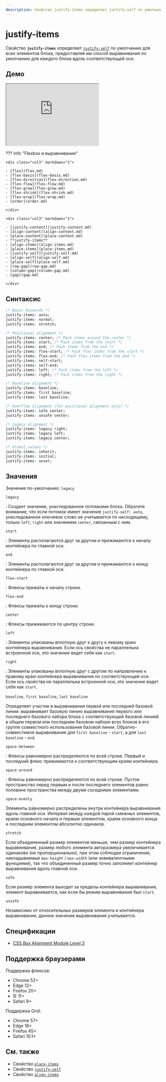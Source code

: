 ```yaml
---
description: Свойство justify-items определяет justify-self по умолчанию для всех элементов блока, предоставляя им способ выравнивания по умолчанию для каждого блока вдоль соответствующей оси
---
```


# justify-items

Свойство **`justify-items`** определяет [`justify-self`](justify-self.md) по умолчанию для всех элементов блока, предоставляя им способ выравнивания по умолчанию для каждого блока вдоль соответствующей оси.

## Демо

<iframe class="interactive is-default-height" height="200" src="https://interactive-examples.mdn.mozilla.net/pages/css/justify-items.html" title="MDN Web Docs Interactive Example" loading="lazy" data-readystate="complete"></iframe>

??? info "Flexbox и выравнивание"

    <div class="col3" markdown="1">

    - [flex](flex.md)
    - [flex-basis](flex-basis.md)
    - [flex-direction](flex-direction.md)
    - [flex-flow](flex-flow.md)
    - [flex-grow](flex-grow.md)
    - [flex-shrink](flex-shrink.md)
    - [flex-wrap](flex-wrap.md)
    - [order](order.md)

    </div>

    <div class="col3" markdown="1">

    - [justify-content](justify-content.md)
    - [align-content](align-content.md)
    - [place-content](place-content.md)
    - **justify-items**
    - [align-items](align-items.md)
    - [place-items](place-items.md)
    - [justify-self](justify-self.md)
    - [align-self](align-self.md)
    - [place-self](place-self.md)
    - [row-gap](row-gap.md)
    - [column-gap](column-gap.md)
    - [gap](gap.md)

    </div>

## Синтаксис

```css
/* Basic keywords */
justify-items: auto;
justify-items: normal;
justify-items: stretch;

/* Positional alignment */
justify-items: center; /* Pack items around the center */
justify-items: start; /* Pack items from the start */
justify-items: end; /* Pack items from the end */
justify-items: flex-start; /* Pack flex items from the start */
justify-items: flex-end; /* Pack flex items from the end */
justify-items: self-start;
justify-items: self-end;
justify-items: left; /* Pack items from the left */
justify-items: right; /* Pack items from the right */

/* Baseline alignment */
justify-items: baseline;
justify-items: first baseline;
justify-items: last baseline;

/* Overflow alignment (for positional alignment only) */
justify-items: safe center;
justify-items: unsafe center;

/* Legacy alignment */
justify-items: legacy right;
justify-items: legacy left;
justify-items: legacy center;

/* Global values */
justify-items: inherit;
justify-items: initial;
justify-items: unset;
```

## Значения

Значение по-умолчанию: `legacy`

`legacy`

: Создает значение, унаследованное потомками блока. Обратите внимание, что если потомок имеет значение `justify-self: auto`, унаследованное ключевое слово не учитывается по нисходящему, только `left`, `right` или значением `center`, связанным с ним.

`start`

: Элементы располагаются друг за другом и прижимаются к началу контейнера по главной оси.

`end`

: Элементы располагаются друг за другом и прижимаются к концу контейнера по главной оси.

`flex-start`

: Флексы прижаты к началу строки.

`flex-end`

: Флексы прижаты к концу строки.

`center`

: Флексы прижимаются по центру строки.

`left`

: Элементы упакованы вплотную друг к другу к левому краю контейнера выравнивания. Если ось свойства не параллельна встроенной оси, это значение ведет себя как `start`.

`right`

: Элементы упакованы вплотную друг с другом по направлению к правому краю контейнера выравнивания по соответствующей оси. Если ось свойства не параллельна встроенной оси, это значение ведет себя как `start`.

`baseline`, `first baseline`, `last baseline`

Определяет участие в выравнивании первой или последней базовой линии: выравнивает базовую линию выравнивания первого или последнего базового набора блока с соответствующей базовой линией в общем первом или последнем базовом наборе всех блоков в его группе совместного использования базовой линии. Обратно-совместимое выравнивание для `first baseline` - `start`, а для `last baseline` - `end`.

`space-between`

: Флексы равномерно распределяются по всей строке. Первый и последний флекс прижимаются к соответствующим краям контейнера.

`space-around`

: Флексы равномерно распределяются по всей строке. Пустое пространство перед первым и после последнего элементов равно половине пространства между двумя соседними элементами.

`space-evenly`

Элементы равномерно распределены внутри контейнера выравнивания вдоль главной оси. Интервал между каждой парой смежных элементов, краем основного начала и первым элементом, краем основного конца и последним элементом абсолютно одинаков.

`stretch`

Если объединенный размер элементов меньше, чем размер контейнера выравнивания, размер любого элемента авторазмера увеличивается одинаково (не пропорционально), при этом соблюдая ограничения, накладываемые `max-height` / `max-width` (или эквивалентными функциями), так что объединенный размер точно заполняет контейнер выравнивания вдоль главной оси.

`safe`

Если размер элемента выходит за пределы контейнера выравнивания, элемент выравнивается, как если бы режим выравнивания был `start`.

`unsafe`

Независимо от относительных размеров элемента и контейнера выравнивания, данное значение выравнивания учитывается.

## Спецификации

-   [CSS Box Alignment Module Level 3](https://w3c.github.io/csswg-drafts/css-align/#justify-items-property)

## Поддержка браузерами

Поддержка флексов:

-   Chrome 52+
-   Edge 12+
-   Firefox 20+
-   IE 11+
-   Safari 9+

Поддержка Grid:

-   Chrome 57+
-   Edge 16+
-   Firefox 45+
-   Safari 10.1+

## См. также

-   Свойство [`place-items`](place-items.md)
-   Свойство [`justify-self`](justify-self.md)
-   Свойство [`align-items`](align-items.md)
